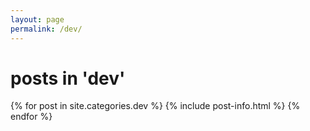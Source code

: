 ```yaml
---
layout: page
permalink: /dev/
---
```


# posts in 'dev'

{% for post in site.categories.dev %}
{% include post-info.html %}
{% endfor %}